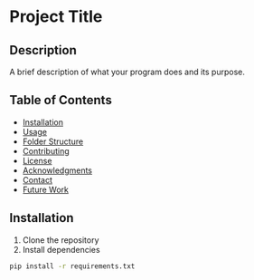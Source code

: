 # Project Title

## Description
A brief description of what your program does and its purpose.

## Table of Contents
- [Installation](#installation)
- [Usage](#usage)
- [Folder Structure](#folder-structure)
- [Contributing](#contributing)
- [License](#license)
- [Acknowledgments](#acknowledgments)
- [Contact](#contact)
- [Future Work](#future-work)

## Installation
1. Clone the repository
2. Install dependencies

```bash
pip install -r requirements.txt

